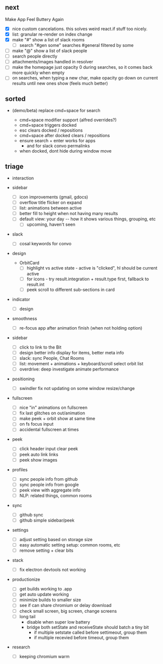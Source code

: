 ## next

Make App Feel Buttery Again

* [x] nice custom cancelations. this solves weird react.if stuff too nicely.
* [x] list: granular re-render on index change
* [x] make "#" show a list of slack rooms
  * [ ] search "#gen some" searches #general filtered by some
* [ ] make "@" show a list of slack people
* [ ] search people directly
* [ ] attachments/images handled in resolver
* [ ] make the homepage just opacity 0 during searches, so it comes back more quickly when empty
* [ ] on searches, when typing a new char, make opacity go down on current results until new ones show (feels much better)

## sorted

* (demo/beta) replace cmd+space for search

  * cmd+space modifier support (alfred overrides?)
  * cmd+space triggers docked
  * esc clears docked / repositions
  * cmd+space after docked clears / repositions
  * ensure search + enter works for apps
    * and for slack convo permalinks
  * when docked, dont hide during window move

## triage

* interaction

- sidebar

  * [ ] icon improvements (gmail, gdocs)
  * [ ] overflow title flicker on expand
  * [ ] list: animations between active
  * [ ] better fill to height when not having many results
  * [ ] default view: your day -- how it shows various things, grouping, etc
    * [ ] upcoming, haven't seen

- slack

  * [ ] cosal keywords for convo

- design

  * OrbitCard
    * [ ] highlight vs active state - active is "clicked", hl should be current active
    * [ ] for icons - try result.integration + result.type first, fallback to result.int
    * [ ] peek scroll to different sub-sections in card

- indicator

  * [ ] design

- smoothness

  * [ ] re-focus app after animation finish (when not holding option)

- sidebar

  * [ ] click to link to the Bit
  * [ ] design better info display for items, better meta info
  * [ ] slack: sync People, Chat Rooms
  * [ ] list: movement + animations + keyboard/scroll select orbit list
  * [ ] overdrive: deep investigate animate performance

- positioning

  * [ ] swindler fix not updating on some window resize/change

- fullscreen

  * [ ] nice "in" animations on fullscreen
  * [ ] fix last glitches on out/animation
  * [ ] make peek + orbit show at same time
  * [ ] on fs focus input
  * [ ] accidental fullscreen at times

- peek

  * [ ] click header input clear peek
  * [ ] peek auto link links
  * [ ] peek show images

- profiles

  * [ ] sync people info from github
  * [ ] sync people info from google
  * [ ] peek view with aggregate info
  * [ ] NLP: related things, common rooms

- sync

  * [ ] github sync
  * [ ] github simple sidebar/peek

- settings

  * [ ] adjust setting based on storage size
  * [ ] easy automatic setting setup: common rooms, etc
  * [ ] remove setting + clear bits

- stack

  * [ ] fix electron devtools not working

- productionize

  * [ ] get builds working to .app
  * [ ] get auto update working
  * [ ] minimize builds to smaller size
  * [ ] see if can share chromium or delay download
  * [ ] check small screen, big screen, change screens
  * [ ] long tail
    * disable when super low battery
    * bridge both setState and receiveState should batch a tiny bit
      * if multiple setstate called before settimeout, group them
      * if multiple recevied before timeout, group them

- research

  * [ ] keeping chromium warm
